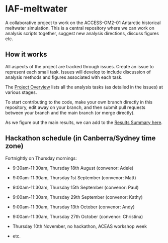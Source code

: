 # IAF-meltwater

A collaborative project to work on the ACCESS-OM2-01 Antarctic historical meltwater simulation. This is a central repository where we can work on analysis scripts together, suggest new analysis directions, discuss figures etc.

## How it works
All aspects of the project are tracked through issues. Create an issue to represent each small task. Issues will develop to include discussion of analysis methods and figures associated with each task.

The [Project Overview](https://github.com/users/adele157/projects/1/views/1) lists all the analysis tasks (as detailed in the issues) at various stages.

To start contributing to the code, make your own branch directly in this repository, edit away on your branch, and then submit pull requests between your branch and the main branch (or merge directly).

As we figure out the main results, we can add to the [Results Summary here](https://github.com/adele157/IAF-meltwater/blob/main/Results_summary.md).

## Hackathon schedule (in Canberra/Sydney time zone)

Fortnightly on Thursday mornings:

  * 9:30am-11:30am, Thursday 18th August (convenor: Adele)
 
  * 9:00am-11:30am, Thursday 1st September (convenor: Matt)
  
  * 9:00am-11:30am, Thursday 15th September (convenor: Paul)
    
  * 9:00am-11:30am, Thursday 29th September (convenor: Kathy)
      
  * 9:00am-11:30am, Thursday 13th October (convenor: Andy)
  
  * 9:00am-11:30am, Thursday 27th October (convenor: Christina)

  * Thursday 10th November, no hackathon, ACEAS workshop week
  
  * etc.
